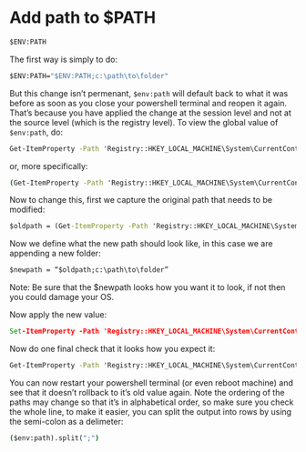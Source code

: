 # Add path to $PATH 

```bat
$ENV:PATH
```

The first way is simply to do:

```bat
$ENV:PATH="$ENV:PATH;c:\path\to\folder"
```

But this change isn’t permenant, `$env:path` will default back to what it was before as soon as you close your powershell terminal and reopen it again. That’s because you have applied the change at the session level and not at the source level (which is the registry level). To view the global value of `$env:path`, do:

```bat
Get-ItemProperty -Path 'Registry::HKEY_LOCAL_MACHINE\System\CurrentControlSet\Control\Session Manager\Environment' -Name PATH 
```
or, more specifically:

```bat
(Get-ItemProperty -Path 'Registry::HKEY_LOCAL_MACHINE\System\CurrentControlSet\Control\Session Manager\Environment' -Name PATH).path
```
Now to change this, first we capture the original path that needs to be modified:

```bat
$oldpath = (Get-ItemProperty -Path 'Registry::HKEY_LOCAL_MACHINE\System\CurrentControlSet\Control\Session Manager\Environment' -Name PATH).path
```
Now we define what the new path should look like, in this case we are appending a new folder:
```bat
$newpath = “$oldpath;c:\path\to\folder”
```

Note: Be sure that the $newpath looks how you want it to look, if not then you could damage your OS.

Now apply the new value:
```bat
Set-ItemProperty -Path 'Registry::HKEY_LOCAL_MACHINE\System\CurrentControlSet\Control\Session Manager\Environment' -Name PATH -Value $newPath
```
Now do one final check that it looks how you expect it:

```bat
Get-ItemProperty -Path 'Registry::HKEY_LOCAL_MACHINE\System\CurrentControlSet\Control\Session Manager\Environment' -Name PATH).Path
```
You can now restart your powershell terminal (or even reboot machine) and see that it doesn’t rollback to it’s old value again. Note the ordering of the paths may change so that it’s in alphabetical order, so make sure you check the whole line, to make it easier, you can split the output into rows by using the semi-colon as a delimeter:

```bat
($env:path).split(";")
```
